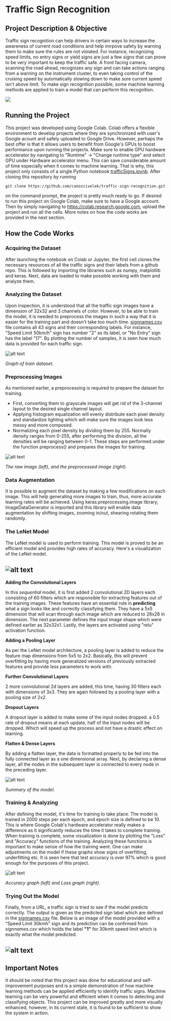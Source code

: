 # Traffic Sign Recognition

## Project Description & Objective
Traffic sign recognition can help drivers in certain ways to increase the awareness of current road conditions and help imrpove safety 
by warning them to make sure the rules are not violated. For instance, recognizing speed limits, no entry signs or yield signs are 
just a few signs that can prove to be very important to keep the traffic safe. A front facing camera, scanning the road ahead, recognizes 
any sign and can take actions ranging from a warning on the instrument cluster, to even taking control of the cruising speed by 
automatically slowing down to make sure current speed isn't above limit. To make sign recognition possible, some machine learning methods 
are applied to train a model that can perform this recognition.

![](https://imgur.com/7m8id4n.gif)

## Running the Project
This project was developed using Google Colab. Colab offers a flexible environment to develop projects where they are synchronized 
with user's Google acount and safely uploaded to Google Drive. However, perhaps the best offer is that it allows users to benefit from 
Google's GPUs to boost performance upon running the projects. Make sure to enable GPU hardware accelerator by navigating to "Runtime" -> "Change runtime type" and select GPU under Hardware accelerator menu. This can save considerable amount of time especially when it comes to machine learning. That is why, this project only consists of a single Python notebook [trafficSigns.ipynb](trafficSigns.ipynb). After 
cloning this repository by running
```
git clone https://github.com/canozcivelek/traffic-sign-recognition.git
```
on the command prompt, the project is pretty much ready to go. If desired to run this project on Google Colab, make sure to have a Google account. Then by simply navigating to https://colab.research.google.com, upload the project and run all the cells. More notes on  how the code works are provided in the next section.

## How the Code Works
### Acquiring the Dataset
After launching the notebook on Colab or Jupyter, the first cell clones the necessary resources of all the traffic signs and their labels from a github repo. This is followed by importing the libraries such as numpy, matplotlib and keras. Next, data are loaded to make possible working with them and analyze them. 

### Analyzing the Dataset
Upon inspection, it is understood that all the traffic sign images have a dimension of 32x32 and 3 channels of color. However, to be able to train the model, it is needed to preprocess the images in such a way that it is easier for the training part and doesn't take too much time. [signnames.csv](signnames.csv) file contains all 43 signs and their corresponding labels. For instance, "Speed Limit 50km/h" sign has number "2" as its label, or "No Entry" sign has the label "17". By plotting the number of samples, it is seen how much data is provided for each traffic sign.

![alt text](https://github.com/canozcivelek/traffic-sign-recognition/blob/master/Images/trainDataset.png)

_Graph of train dataset._

### Preprocessing Images
As mentioned earlier, a preprocessing is required to prepare the dataset for training. 
* First, converting them to grayscale images will get rid of the 3-channel layout to the desired single channel layout. 
* Applying histogram equalization will evenly distribute each pixel density and standardize lighting which will make sure the images look less messy and more composed.
* Normalizing each pixel density by dividing them by 255. Normally density ranges from 0-255, after performing the division, all the densities will be ranging between 0-1.
These steps are performed under the function preprocess() and prepares the images for training.

![alt text](https://github.com/canozcivelek/traffic-sign-recognition/blob/master/Images/imageSamples.jpg)

_The raw image (left), and the preprocessed image (right)._

### Data Augmentation
It is possible to augment the dataset by making a few modifications on each image. This will help generating more images to train, thus, more accurate learning rates will be achieved. Using keras.preprocessing.image library, ImageDataGenerator is imported and this library will enable data augmentation by shifting images, zooming in/out, shearing rotating them randomly.

### The LeNet Model
The LeNet model is used to perform training. This model is proved to be an efficient model and provides high rates of accuracy. Here's a visualization of the LeNet model.

![alt text](https://github.com/canozcivelek/traffic-sign-recognition/blob/master/Images/leNet.jpg)
---

**Adding the Convolutional Layers**

In this _sequential_ model, it is first added 2 convolutional 2D layers each consisting of 60 filters which are responsible for extracting features out of the training images. These features have an essential role in **predicting** what a sign looks like and correctly classifying them. They have a 5x5 dimension that will scan through each image which are reduced to 28x28 in dimension. The next parameter defines the input image shape which were defined earlier as 32x32x1. Lastly, the layers are activated using "relu" activation function. 

**Adding a Pooling Layer**

As per the LeNet model architecture, a pooling layer is added to reduce the feature map dimensions from 5x5 to 2x2. Basically, this will prevent overfitting by having more generalized versions of previously extracted features and provide less parameters to work with.

**Further Convolutional Layers**

2 more convolutional 2d layers are added, this time, having 30 filters each with dimensions of 3x3. They are again followed by a pooling layer with a pooling size of 2x2.

**Dropout Layers**

A dropout layer is added to make some of the input nodes dropped. a 0.5 rate of dropout means at each update, half of the input nodes will be dropped. Which will speed up the process and not have a drastic effect on learning.

**Flatten & Dense Layers**

By adding a flatten layer, the data is formatted properly to be fed into the fully connected layer as a one dimensional array. Next, by declaring a dense layer, all the nodes in the subsequent layer is connected to every node in the preceding layer.

![alt text](https://github.com/canozcivelek/traffic-sign-recognition/blob/master/Images/modelSummary.png)

_Summary of the model._

### Training & Analyzing
After defining the model, it's time for training to take place. The model is trained in 2000 steps per each epoch, and epoch size is defined to be 10. This is where Google Colab's hardware accelerator really makes a difference as it significantly reduces the time it takes to complete training. When training is complete, some visualization is done by plotting the "Loss" and "Accuracy" functions of the training. Analyzing these functions is important to make sense of how the training went. One can make adjustments on the model if these graphs show signs of overfitting, underfitting etc. It is seen here that test accuracy is over 97% which is good enough for the purposes of this project.

![alt text](https://github.com/canozcivelek/traffic-sign-recognition/blob/master/Images/graphs.jpg)

_Accuracy graph (left) and Loss graph (right)._

### Trying Out the Model
Finally, from a URL, a traffic sign is tried to see if the model predicts correctly. The output is given as the predicted sign label which are defined in the [signnames.csv](signnames.csv) file. Below is an image of the model provided with a "Speed Limit 30kmh" sign and its prediction can be confirmed from _signnames.csv_ which holds the label **"1"** for 30kmh speed limit which is exactly what the model predicted.

![alt text](https://github.com/canozcivelek/traffic-sign-recognition/blob/master/Images/predict.jpg)
---

## Important Notes
It should be noted that this project was done for educational and self-improvement purposes and is a simple demonstration of how machine learning methods can be applied efficiently to identify traffic signs. Machine learning can be very powerful and efficient when it comes to detecting and classifying objects. This project can be improved greatly and more visually enhanced, however, in its current state, it is found to be sufficient to show the system in action.








































